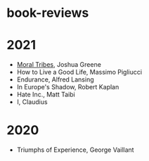 # book-reviews



# 2021

* [Moral Tribes](./reviews/moral_tribes.md), Joshua Greene
* How to Live a Good Life, Massimo Pigliucci
* Endurance, Alfred Lansing
* In Europe's Shadow, Robert Kaplan
* Hate Inc., Matt Taibi
* I, Claudius



# 2020

* Triumphs of Experience, George Vaillant

